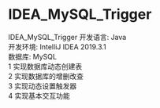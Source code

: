 # IDEA_MySQL_Trigger
IDEA_MySQL_Trigger
开发语言:	  Java  
开发环境: 	IntelliJ IDEA 2019.3.1  
数据库:		 MySQL  
1 实现数据库动态创建表  
2 实现数据库的增删改查  
3	实现动态设置触发器  
4	实现基本交互功能  
